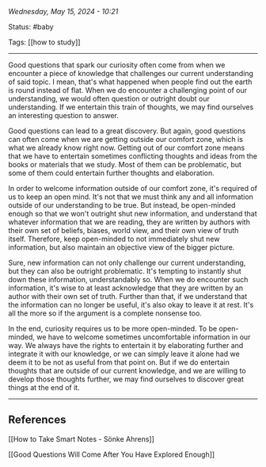 
*Wednesday, May 15, 2024 - 10:21*

Status: #baby 

Tags: [[how to study]]

---

Good questions that spark our curiosity often come from when we encounter a piece of knowledge that challenges our current understanding of said topic. I mean, that's what happened when people find out the earth is round instead of flat. When we do encounter a challenging point of our understanding, we would often question or outright doubt our understanding. If we entertain this train of thoughts, we may find ourselves an interesting question to answer.

Good questions can lead to a great discovery. But again, good questions can often come when we are getting outside our comfort zone, which is what we already know right now. Getting out of our comfort zone means that we have to entertain sometimes conflicting thoughts and ideas from the books or materials that we study. Most of them can be problematic, but some of them could entertain further thoughts and elaboration.

In order to welcome information outside of our comfort zone, it's required of us to keep an open mind. It's not that we must think any and all information outside of our understanding to be true. But instead, be open-minded enough so that we won't outright shut new information, and understand that whatever information that we are reading, they are written by authors with their own set of beliefs, biases, world view, and their own view of truth itself. Therefore, keep open-minded to not immediately shut new information, but also maintain an objective view of the bigger picture.

Sure, new information can not only challenge our current understanding, but they can also be outright problematic. It's tempting to instantly shut down these information, understandably so. When we do encounter such information, it's wise to at least acknowledge that they are written by an author with their own set of truth. Further than that, if we understand that the information can no longer be useful, it's also okay to leave it at rest. It's all the more so if the argument is a complete nonsense too.

In the end, curiosity requires us to be more open-minded. To be open-minded, we have to welcome sometimes uncomfortable information in our way. We always have the rights to entertain it by elaborating further and integrate it with our knowledge, or we can simply leave it alone had we deem it to be not as useful from that point on. But if we do entertain thoughts that are outside of our current knowledge, and we are willing to develop those thoughts further, we may find ourselves to discover great things at the end of it.

---
## References

[[How to Take Smart Notes - Sönke Ahrens]]

[[Good Questions Will Come After You Have Explored Enough]]